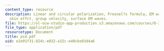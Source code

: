 ```yaml
---
content_type: resource
description: Linear and circular polarization, Fresnel?s formula, EM waves in plasma,
  skin effct, group velocity, surface EM waves.
file: https://ol-ocw-studio-app-production.s3.amazonaws.com/courses/8-311-electromagnetic-theory-spring-2004/e2e91f31824ce032a15ce40cba93d4a6_ps4.pdf
file_type: application/pdf
resourcetype: Document
title: ps4.pdf
uid: e2e91f31-824c-e032-a15c-e40cba93d4a6
---
```

